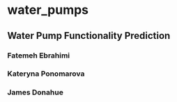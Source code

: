 # water_pumps
## Water Pump Functionality Prediction
### Fatemeh Ebrahimi
### Kateryna Ponomarova
### James Donahue
